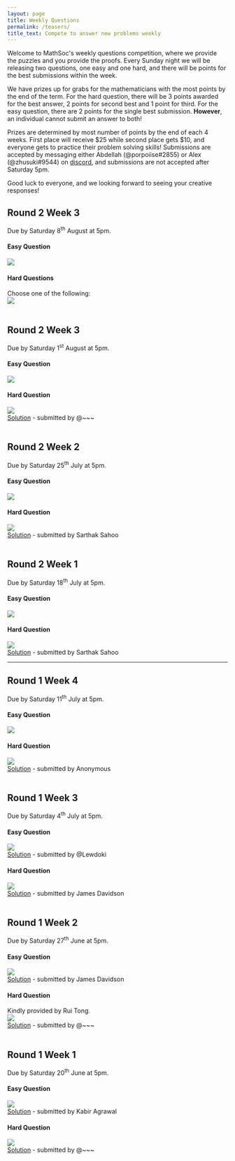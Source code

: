 ```yaml
---
layout: page
title: Weekly Questions
permalink: /teasers/
title_text: Compete to answer new problems weekly
---
```


Welcome to MathSoc's weekly questions competition, where we provide the puzzles and you provide the proofs. Every Sunday night we will be releasing two questions, one easy and one hard, and there will be points for the best submissions within the week.

We have prizes up for grabs for the mathematicians with the most points by the end of the term. For the hard question, there will be 3 points awarded for the best answer, 2 points for second best and 1 point for third. For the easy question, there are 2 points for the single best submission. <b>However</b>, an individual cannot submit an answer to both!

Prizes are determined by most number of points by the end of each 4 weeks. First place will receive $25 while second place gets $10, and everyone gets to practice their problem solving skills! Submissions are accepted by messaging either Abdellah (@porpoiise#2855) or Alex (@zhusuki#9544) on <a href="https://discord.com/invite/Y7FFXxh">discord</a>, and submissions are not accepted after Saturday 5pm.

Good luck to everyone, and we looking forward to seeing your creative responses!

<h2>Round 2 Week 3</h2>
Due by Saturday 8<sup>th</sup> August at 5pm.
<h4>Easy Question</h4>
<img src="{{ site.images }}/questions/week8e.png" />
<h4>Hard Questions</h4>
Choose one of the following:<br />
<img src="{{ site.images }}/questions/week8h.png" />
<br /><br />
<h2>Round 2 Week 3</h2>
Due by Saturday 1<sup>st</sup> August at 5pm.
<h4>Easy Question</h4>
<img src="{{ site.images }}/questions/week7e.png" />
<h4>Hard Question</h4>
<img src="{{ site.images }}/questions/week7h.png" /><br />
<a href="{{ site.url }}/assets/teasers/week7h.pdf" target="_blank">Solution</a> - submitted by @~~~
<br /><br />
<h2>Round 2 Week 2</h2>
Due by Saturday 25<sup>th</sup> July at 5pm.
<h4>Easy Question</h4>
<img src="{{ site.images }}/questions/week6e.png" />
<h4>Hard Question</h4>
<img src="{{ site.images }}/questions/week6h.png" /><br />
<a href="{{ site.url }}/assets/teasers/week6h.pdf" target="_blank">Solution</a> - submitted by Sarthak Sahoo
<br /><br />
<h2>Round 2 Week 1</h2>
Due by Saturday 18<sup>th</sup> July at 5pm.
<h4>Easy Question</h4>
<img src="{{ site.images }}/questions/week5e.png" />
<h4>Hard Question</h4>
<img src="{{ site.images }}/questions/week5h.png" /><br />
<a href="{{ site.url }}/assets/teasers/week5h.pdf" target="_blank">Solution</a> - submitted by Sarthak Sahoo
<hr />
<h2>Round 1 Week 4</h2>
Due by Saturday 11<sup>th</sup> July at 5pm.
<h4>Easy Question</h4>
<img src="{{ site.images }}/questions/week4e.png" />
<h4>Hard Question</h4>
<img src="{{ site.images }}/questions/week4h.png" /><br />
<a href="{{ site.url }}/assets/teasers/week4h.pdf" target="_blank">Solution</a> - submitted by Anonymous
<br /><br />
<h2>Round 1 Week 3</h2>
Due by Saturday 4<sup>th</sup> July at 5pm.
<h4>Easy Question</h4>
<img src="{{ site.images }}/questions/week3e.png" /><br />
<a href="{{ site.url }}/assets/teasers/week3e.pdf" target="_blank">Solution</a> - submitted by @Lewdoki
<h4>Hard Question</h4>
<img src="{{ site.images }}/questions/week3h.png" /><br />
<a href="{{ site.url }}/assets/teasers/week3h.pdf" target="_blank">Solution</a> - submitted by James Davidson
<br /><br />
<h2>Round 1 Week 2</h2>
Due by Saturday 27<sup>th</sup> June at 5pm.
<h4>Easy Question</h4>
<img src="{{ site.images }}/questions/week2e.png" /><br />
<a href="{{ site.url }}/assets/teasers/week2e.pdf" target="_blank">Solution</a> - submitted by James Davidson
<h4>Hard Question</h4>
Kindly provided by Rui Tong.<br />
<img src="{{ site.images }}/questions/week2h.png" /><br />
<a href="{{ site.url }}/assets/teasers/week2h.pdf" target="_blank">Solution</a> - submitted by @~~~
<br /><br />
<h2>Round 1 Week 1</h2>
Due by Saturday 20<sup>th</sup> June at 5pm.
<h4>Easy Question</h4>
<img src="{{ site.images }}/questions/week1e.png" /><br />
<a href="{{ site.url }}/assets/teasers/week1e.pdf" target="_blank">Solution</a> - submitted by Kabir Agrawal
<h4>Hard Question</h4>
<img src="{{ site.images }}/questions/week1h.png" /><br />
<a href="{{ site.url }}/assets/teasers/week1h.pdf" target="_blank">Solution</a> - submitted by @~~~